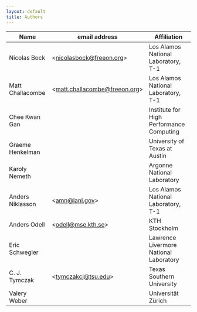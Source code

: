 ```yaml
---
layout: default
title: Authors
---
```


|Name|email address|Affiliation|
|----|-------------|-----------|
|Nicolas Bock|\<<nicolasbock@freeon.org>\>|Los Alamos National Laboratory, T-1|
|Matt Challacombe|\<<matt.challacombe@freeon.org>\>|Los Alamos National Laboratory, T-1|
|Chee Kwan Gan||Institute for High Performance Computing|
|Graeme Henkelman||University of Texas at Austin|
|Karoly Nemeth||Argonne National Laboratory|
|Anders Niklasson|\<<amn@lanl.gov>\>|Los Alamos National Laboratory, T-1|
|Anders Odell|\<<odell@mse.kth.se>\>|KTH Stockholm|
|Eric Schwegler||Lawrence Livermore National Laboratory|
|C. J. Tymczak|\<<tymczakcj@tsu.edu>\>|Texas Southern University|
|Valery Weber||Universität Zürich|


